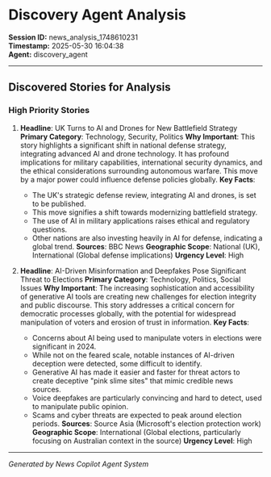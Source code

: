 # Discovery Agent Analysis

**Session ID:** news_analysis_1748610231  
**Timestamp:** 2025-05-30 16:04:38  
**Agent:** discovery_agent

---

## Discovered Stories for Analysis

### High Priority Stories

1.  **Headline**: UK Turns to AI and Drones for New Battlefield Strategy
    **Primary Category**: Technology, Security, Politics
    **Why Important**: This story highlights a significant shift in national defense strategy, integrating advanced AI and drone technology. It has profound implications for military capabilities, international security dynamics, and the ethical considerations surrounding autonomous warfare. This move by a major power could influence defense policies globally.
    **Key Facts**:
    *   The UK's strategic defense review, integrating AI and drones, is set to be published.
    *   This move signifies a shift towards modernizing battlefield strategy.
    *   The use of AI in military applications raises ethical and regulatory questions.
    *   Other nations are also investing heavily in AI for defense, indicating a global trend.
    **Sources**: BBC News
    **Geographic Scope**: National (UK), International (Global defense implications)
    **Urgency Level**: High

2.  **Headline**: AI-Driven Misinformation and Deepfakes Pose Significant Threat to Elections
    **Primary Category**: Technology, Politics, Social Issues
    **Why Important**: The increasing sophistication and accessibility of generative AI tools are creating new challenges for election integrity and public discourse. This story addresses a critical concern for democratic processes globally, with the potential for widespread manipulation of voters and erosion of trust in information.
    **Key Facts**:
    *   Concerns about AI being used to manipulate voters in elections were significant in 2024.
    *   While not on the feared scale, notable instances of AI-driven deception were detected, some difficult to identify.
    *   Generative AI has made it easier and faster for threat actors to create deceptive "pink slime sites" that mimic credible news sources.
    *   Voice deepfakes are particularly convincing and hard to detect, used to manipulate public opinion.
    *   Scams and cyber threats are expected to peak around election periods.
    **Sources**: Source Asia (Microsoft's election protection work)
    **Geographic Scope**: International (Global elections, particularly focusing on Australian context in the source)
    **Urgency Level**: High

---
*Generated by News Copilot Agent System*
